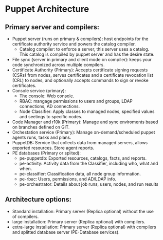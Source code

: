 # Puppet Architecture

## Primary server and compilers:

- Puppet server (runs on primary & compilers): host endpoints for the certificate authority service and powers the catalog compiler.
  - Catalog compiler: to enforce a server, this server uses a catalog. This catalog is compiled by puppet server and has the desire state.
- File sync (server in primary and client mode on compiler): keeps your code synchronized across multiple compilers.
- Certificate Authority (Primary): Accepts certificate signing requests (CSRs) from nodes, serves certificates and a certificate revocation list (CRL) to nodes, and optionally accepts commands to sign or revoke certificates.
- Console service (primary): 
  - The console: Web console.
  - RBAC: mangage permissions to users and groups, LDAP connections, AD connections.
  - Node Classifier: Apply classes to managed nodes, specified values and seetings to specific nodes.
- Code Manager and r10k (Primary): Manage and sync enviroments based on branches defined on GIT.
- Orchestation service (Primary): Manage on-demand/scheduled puppet agents runs, tasks and plans.
- PuppetDB: Service that collects data from managed servers, allows exported resources. Store agent reports.
- PE databases (Primary or splited):
  - pe-puppetdb: Exported resources, catalogs, facts, and reports.
  - pe-activity: Activity data from the Classifier, including who, what and when.
  - pe-classifier: Classification data, all node group information.
  - pe-rbac: Users, permissions, and AD/LDAP info.
  - pe-orchestrator: Details about job runs, users, nodes, and run results
  
## Architecture options:

- Standard installation: Primary server (Replica optional) without the use of compilers.
- large installation: Primary server (Replica optional) with compilers.
- extra-large installation: Primary server (Replica optional) with compilers and splitted database server (PE-Database services).